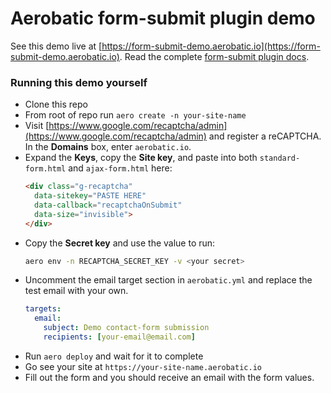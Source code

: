 # Aerobatic form-submit plugin demo

See this demo live at [https://form-submit-demo.aerobatic.io](https://form-submit-demo.aerobatic.io). Read the complete [form-submit plugin docs](https://www.aerobatic.com/docs/plugins/form-submit).

### Running this demo yourself

* Clone this repo
* From root of repo run `aero create -n your-site-name`
* Visit [https://www.google.com/recaptcha/admin](https://www.google.com/recaptcha/admin) and register a reCAPTCHA. In the **Domains** box, enter `aerobatic.io`.
* Expand the **Keys**, copy the **Site key**, and paste into both `standard-form.html` and `ajax-form.html` here:
  ~~~html
  <div class="g-recaptcha"
    data-sitekey="PASTE HERE"
    data-callback="recaptchaOnSubmit"
    data-size="invisible">
  </div>
  ~~~
* Copy the **Secret key** and use the value to run:
  ~~~sh
  aero env -n RECAPTCHA_SECRET_KEY -v <your secret>
  ~~~
* Uncomment the email target section in `aerobatic.yml` and replace the test email with your own.
  ~~~yaml
  targets:
    email:
      subject: Demo contact-form submission
      recipients: [your-email@email.com]
  ~~~
* Run `aero deploy` and wait for it to complete
* Go see your site at `https://your-site-name.aerobatic.io`
* Fill out the form and you should receive an email with the form values.